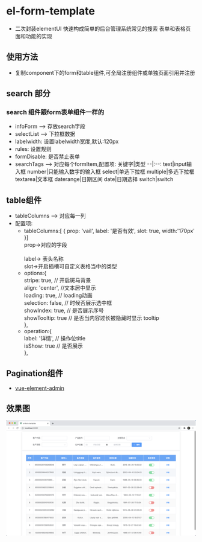 # el-form-template
+ 二次封装elementUI 快速构成简单的后台管理系统常见的搜索 表单和表格页面和功能的实现 
## 使用方法
+ 复制component下的form和table组件,可全局注册组件或单独页面引用并注册
## search 部分
### search 组件跟form表单组件一样的
+ infoForm --> 存放search字段
+ selectList --> 下拉框数据
+ labelwidth: 设置labelwidth宽度,默认:120px
+ rules: 设置规则
+ formDisable: 是否禁止表单
+ searchTags --> 对应每个formItem,配置项:
    关键字|类型
    --|:--:
    text|input输入框
    number|只能输入数字的输入框
    select|单选下拉框
    multiple|多选下拉框
    textarea|文本框
    daterange|日期区间
    date|日期选择
    switch|switch
## table组件
+ tableColumns --> 对应每一列 
+ 配置项: <br/>
   - tableColumns:[ { prop: 'vail', label: '是否有效', slot: true, width:'170px' }] <br/>
      prop->对应的字段 <br/>  
      label-> 表头名称 <br/>
      slot->开启插槽可自定义表格当中的类型 <br/>
   - options:{ <br/>
          stripe: true, // 开启斑马背景 <br/>
          align: 'center', //文本居中显示 <br/> 
          loading: true, // loading动画 <br/>
          selection: false, // 时候否展示选中框 <br/>
          showIndex: true, // 是否展示序号 <br/>
          showTooltip: true // 是否当内容过长被隐藏时显示 tooltip <br/>
        },
    - operation:{ <br/>
          label: '详情', // 操作位title <br/>
          isShow: true // 是否展示 <br/>
        },
## Pagination组件
+ [vue-element-admin](https://github.com/PanJiaChen/vue-element-admin)
## 效果图
![demo-png](/src/assets/demo.png)
